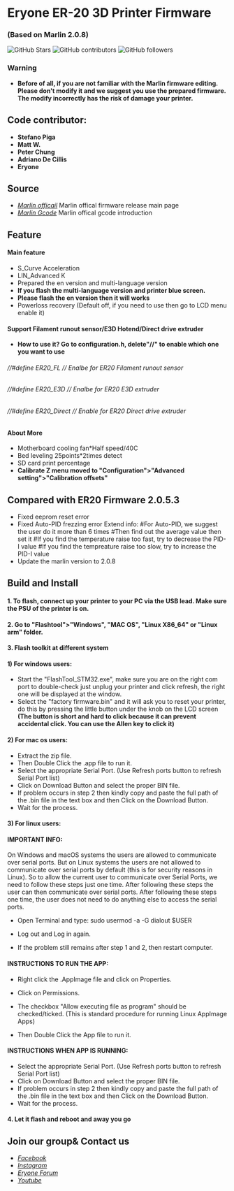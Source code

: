 # Eryone ER-20 3D Printer Firmware
###  (Based on Marlin 2.0.8)

![GitHub Stars](https://img.shields.io/github/stars/Eryone/STM32.svg)
![GitHub contributors](https://img.shields.io/github/contributors/Eryone/STM32.svg)
![GitHub followers](https://img.shields.io/github/followers/Eryone.svg)

### Warning
- **Before of all, if you are not familiar with the Marlin firmware editing. Please don't modify it and we suggest you use the prepared firmware. The modify incorrectly has the risk of damage your printer.**

## Code contributor: 
  - **Stefano Piga**
  - **Matt W.**
  - **Peter Chung**
  - **Adriano De Cillis**
  - **Eryone** 

## Source               

- *[Marlin officail](https://github.com/MarlinFirmware/Marlin)* Marlin offical firmware release main page
- *[Marlin Gcode](https://marlinfw.org/meta/gcode/)* Marlin offical gcode introduction

## Feature
#### Main feature
- S_Curve Acceleration
- LIN_Advanced K
- Prepared the en version and multi-language version
- **If you flash the multi-language version and printer blue screen.**
- **Please flash the en version then it will works**
- Powerloss recovery
(Default off, if you need to use then go to LCD menu enable it)


#### Support Filament runout sensor/E3D Hotend/Direct drive extruder
- **How to use it? Go to configuration.h, delete"//" to enable which one you want to use**
###### //#define ER20_FL         // Enalbe for ER20 Filament runout sensor
###### //#define ER20_E3D        // Enalbe for ER20 E3D extruder
###### //#define ER20_Direct     // Enable for ER20 Direct drive extruder

#### About More
- Motherboard cooling fan*Half speed/40C
- Bed leveling 25points*2times detect
- SD card print percentage
- **Calibrate Z menu moved to "Configuration">"Advanced setting">"Calibration offsets"**


## Compared with ER20 Firmware 2.0.5.3
- Fixed eeprom reset error
- Fixed Auto-PID frezzing error
   Extend info:
   #For Auto-PID, we suggest the user do it more than 6 times
   #Then find out the average value then set it
   #If you find the temperature raise too fast, try to decrease the PID-I value
   #If you find the tempreature raise too slow, try to increase the PID-I value
- Update the marlin version to 2.0.8


## Build and Install
#### 1. To flash, connect up your printer to your PC via the USB lead. Make sure the PSU of the printer is on.

#### 2. Go to "Flashtool">"Windows", "MAC OS", "Linux X86_64" or "Linux arm" folder.

#### 3. Flash toolkit at different system
#### 1) For windows users:
- Start the "FlashTool_STM32.exe", make sure you are on the right com port to double-check just unplug your printer and click refresh, the right one will be displayed at the window. 
- Select the "factory firmware.bin" and it will ask you to reset your printer, do this by pressing the little button under the knob on the LCD screen
**(The button is short and hard to click because it can prevent accidental click. You can use the Allen key to click it)**

#### 2) For mac os users:
- Extract the zip file.
- Then Double Click the .app file to run it.
- Select the appropriate Serial Port. (Use Refresh ports button to refresh Serial Port list)
- Click on Download Button and select the proper BIN file.
- If problem occurs in step 2 then kindly copy and paste the full path of the .bin file in the text box and then Click on the Download Button.
- Wait for the process.

#### 3) For linux users:
#### IMPORTANT INFO:
On Windows and macOS systems the users are allowed to communicate over serial ports. 
But on Linux systems the users are not allowed to communicate over serial ports by default (this is for security reasons in Linux). So to allow the current user to communicate over Serial Ports, we need to follow these steps just one time. After following these steps the user can then communicate over serial ports. After following these steps one time, the user does not need to do anything else to access the serial ports.

- Open Terminal and type:
sudo usermod -a -G dialout $USER

- Log out and Log in again. 

- If the problem still remains after step 1 and 2, then restart computer.



#### INSTRUCTIONS TO RUN THE APP:

- Right click the .AppImage file and click on Properties.
- Click on Permissions.
- The checkbox "Allow executing file as program" should be checked/ticked.
(This is standard procedure for running Linux AppImage Apps)

- Then Double Click the App file to run it.


#### INSTRUCTIONS WHEN APP IS RUNNING:
- Select the appropriate Serial Port. (Use Refresh ports button to refresh Serial Port list)
- Click on Download Button and select the proper BIN file.
- If problem occurs in step 2 then kindly copy and paste the full path of the .bin file in the text box and then Click on the Download Button.
- Wait for the process.

#### 4. Let it flash and reboot and away you go

## Join our group& Contact us
- *[Facebook](https://www.facebook.com/groups/247271792709370/)*
- *[Instagram](https://www.instagram.com/eryone3d/)*
- *[Eryone Forum](https://www.instagram.com/eryone3d/)*
- *[Youtube](https://www.youtube.com/eryone3d)*




 




 
